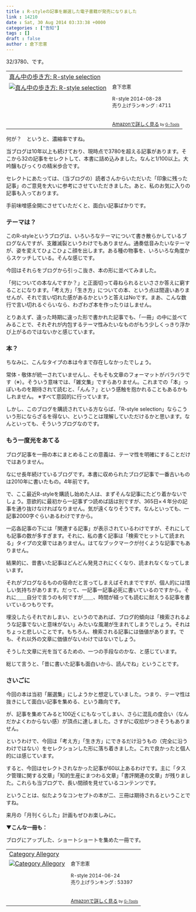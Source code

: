 ```yaml
---
title : R-styleの記事を厳選した電子書籍が発売になりました
link : 14210
date : Sat, 30 Aug 2014 03:33:38 +0000
categories : ["告知"]
tags : []
draft : false
author : 倉下忠憲
---
```


32/3780、です。

<table  border="0" cellpadding="5"><tr><td colspan="2"><a href="http://www.amazon.co.jp/%E7%9C%9F%E3%82%93%E4%B8%AD%E3%81%AE%E6%AD%A9%E3%81%8D%E6%96%B9-R-style-selection-%E5%80%89%E4%B8%8B%E5%BF%A0%E6%86%B2-ebook/dp/B00N4E5L1C%3FSubscriptionId%3D15SMZCTB9V8NGR2TW082%26tag%3Drashita1000-22%26linkCode%3Dxm2%26camp%3D2025%26creative%3D165953%26creativeASIN%3DB00N4E5L1C" target="_blank">真ん中の歩き方: R-style selection</a><img src="http://www.assoc-amazon.jp/e/ir?t=rashita1000-22&l=ur2&o=9" width="1" height="1" style="border: none;" alt="" /></td></tr><tr><td valign="top"><a href="http://www.amazon.co.jp/%E7%9C%9F%E3%82%93%E4%B8%AD%E3%81%AE%E6%AD%A9%E3%81%8D%E6%96%B9-R-style-selection-%E5%80%89%E4%B8%8B%E5%BF%A0%E6%86%B2-ebook/dp/B00N4E5L1C%3FSubscriptionId%3D15SMZCTB9V8NGR2TW082%26tag%3Drashita1000-22%26linkCode%3Dxm2%26camp%3D2025%26creative%3D165953%26creativeASIN%3DB00N4E5L1C" target="_blank"><img src="http://ecx.images-amazon.com/images/I/41vzcsoIw1L._SL160_.jpg" border="0" alt="真ん中の歩き方: R-style selection" /></a></td><td valign="top"><font size="-1">倉下忠憲 <br /><br />R-style  2014-08-28<br />売り上げランキング : 4711<br /><br /><br /><a href="http://www.amazon.co.jp/%E7%9C%9F%E3%82%93%E4%B8%AD%E3%81%AE%E6%AD%A9%E3%81%8D%E6%96%B9-R-style-selection-%E5%80%89%E4%B8%8B%E5%BF%A0%E6%86%B2-ebook/dp/B00N4E5L1C%3FSubscriptionId%3D15SMZCTB9V8NGR2TW082%26tag%3Drashita1000-22%26linkCode%3Dxm2%26camp%3D2025%26creative%3D165953%26creativeASIN%3DB00N4E5L1C" target="_blank">Amazonで詳しく見る</a></font><font size="-2"> by <a href="http://www.goodpic.com/mt/aws/index.html" >G-Tools</a></font></td></tr></table>

何が？　というと、濃縮率ですね。

当ブログは10年以上も続けており、現時点で3780を超える記事があります。そこから32の記事をセレクトして、本書に詰め込みました。なんと1/100以上。大吟醸もびっくりの精米歩合です。

セレクトにあたっては、（当ブログの）読者さんからいただいた「印象に残った記事」のご意見を大いに参考にさせていただきました。あと、私のお気に入りの記事も入っております。

手前味噌感全開にさせていただくと、面白い記事ばかりです。

<H3>テーマは？</H3>

このR-styleというブログは、いろいろなテーマについて書き散らかしているブログなんですが、支離滅裂というわけでもありません。通奏低音みたいなテーマが、姿を変えてひょこひょこ顔を出します。ある種の物事を、いろいろな角度からスケッチしている。そんな感じです。

今回はそれらをブログから引っこ抜き、本の形に並べてみました。

「何についての本なんですか？」と正面切って尋ねられるといささか答えに窮することになります。「考え方」「生き方」についての本、という点は間違いありませんが、それで言い切れた感があるかというと答えはNoです。まあ、こんな数行で言い切れるぐらいなら、わざわざ本を作ったりはしません。

とりあえず、違った時期に違った形で書かれた記事でも、「一冊」の中に並べてみることで、それぞれが内包するテーマ性みたいなものがもう少しくっきり浮かび上がるのではないかと感じています。

<H3>本？</H3>

ちなみに、こんなタイプの本は今まで存在しなかったでしょう。

常体・敬体が統一されていませんし、そもそも文章のフォーマットがバラバラです（※）。そういう意味では、「雑文集」ですらありません。これまでの「本」っぽいものを期待されて読むと、「んん？」という感触を抱かれることもあるかもしれません。
※すべて意図的に行っています。

しかし、このブログを購読されている方ならば、「R-style selection」ならこういう形にならざるを得ない、ということは理解していただけるかと思います。なんといっても、そういうブログなのです。

<H3>もう一度光をあてる</H3>

ブログ記事を一冊の本にまとめることの意義は、テーマ性を明確にすることだけではありません。

なにせ長年続けているブログです。本書に収められたブログ記事で一番古いものは2010年に書いたもの。4年前です。

で、ここ最近R-styleを購読し始めた人は、まずそんな記事にたどり着かないでしょう。意欲的に最初から一記事ずつ読めば話は別ですが、365日×４年分の記事を通り抜けなければなりません。気が遠くなりそうです。なんといっても、一記事2000字ぐらいあるわけですから。

一応各記事の下には「関連する記事」が表示されているわけですが、それにしても記事の数が多すぎます。それに、私の書く記事は「検索でヒットして読まれる」タイプの文章ではありません。はてなブックマークが付くような記事でもありません。

結果的に、昔書いた記事はどんどん発見されにくくなり、読まれなくなってしまいます。

それがブログなるものの宿命だと言ってしまえばそれまでですが、個人的には惜しい気持ちがあります。だって、一記事一記事必死に書いているのですから。それに＿＿自分で言うのも何ですが＿＿、時間が経っても読むに耐えうる記事を書いているつもりです。

埋没したらそれでおしまい、というのであれば、ブログ的傾向は「検索されるような記事でないと意味がない」みたいな風潮が生まれてしまうでしょう。それはちょっと悲しいことです。もちろん、検索される記事には価値があります。でも、それ以外の文章に価値がないわけではないでしょう。

そうした文章に光を当てるための、一つの手段なのかな、と感じています。

総じて言うと、「昔に書いた記事も面白いから、読んでね」ということです。

<H3>さいごに</H3>

今回の本は当初「厳選集」にしようかと想定していました。つまり、テーマ性は抜きにして面白い記事を集める、という趣向です。

が、記事を集めてみると100近くにもなってしまい、さらに混乱の度合い（なんだかよくわからない感）が頂点に達しました。さすがに収拾がつきそうもありません。

というわけで、今回は「考え方」「生き方」にできるだけ沿うもの（完全に沿うわけではない）をセレクションした形に落ち着きました。これで良かったと個人的には感じています。

すると、今回はセレクトされなかった記事が60以上あるわけです。主に「タスク管理に関する文章」「知的生産にまつわる文章」「書評関連の文章」が残りました。これらも当ブログで、長い間顔を見せているコンテンツです。

ということは、似たようなコンセプトの本が二、三冊は期待されるということですね。

来月の「月刊くらした」計画もぜひお楽しみに。

<strong>▼こんな一冊も：</strong>

ブログにアップした、ショートショートを集めた一冊です。

<table  border="0" cellpadding="5"><tr><td colspan="2"><a href="http://www.amazon.co.jp/Category-Allegory-%E5%80%89%E4%B8%8B%E5%BF%A0%E6%86%B2-ebook/dp/B00L9UYH7W%3FSubscriptionId%3D15SMZCTB9V8NGR2TW082%26tag%3Drashita1000-22%26linkCode%3Dxm2%26camp%3D2025%26creative%3D165953%26creativeASIN%3DB00L9UYH7W" target="_blank">Category Allegory</a><img src="http://www.assoc-amazon.jp/e/ir?t=rashita1000-22&l=ur2&o=9" width="1" height="1" style="border: none;" alt="" /></td></tr><tr><td valign="top"><a href="http://www.amazon.co.jp/Category-Allegory-%E5%80%89%E4%B8%8B%E5%BF%A0%E6%86%B2-ebook/dp/B00L9UYH7W%3FSubscriptionId%3D15SMZCTB9V8NGR2TW082%26tag%3Drashita1000-22%26linkCode%3Dxm2%26camp%3D2025%26creative%3D165953%26creativeASIN%3DB00L9UYH7W" target="_blank"><img src="http://ecx.images-amazon.com/images/I/41Cht0Cn8mL._SL160_.jpg" border="0" alt="Category Allegory" /></a></td><td valign="top"><font size="-1">倉下忠憲 <br /><br />R-style  2014-06-24<br />売り上げランキング : 53397<br /><br /><br /><a href="http://www.amazon.co.jp/Category-Allegory-%E5%80%89%E4%B8%8B%E5%BF%A0%E6%86%B2-ebook/dp/B00L9UYH7W%3FSubscriptionId%3D15SMZCTB9V8NGR2TW082%26tag%3Drashita1000-22%26linkCode%3Dxm2%26camp%3D2025%26creative%3D165953%26creativeASIN%3DB00L9UYH7W" target="_blank">Amazonで詳しく見る</a></font><font size="-2"> by <a href="http://www.goodpic.com/mt/aws/index.html" >G-Tools</a></font></td></tr></table>




